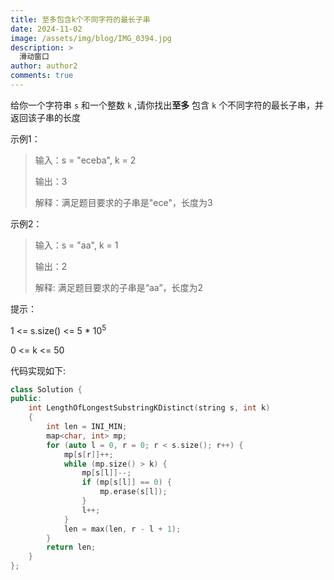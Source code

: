 ```yaml
---
title: 至多包含k个不同字符的最长子串
date: 2024-11-02
image: /assets/img/blog/IMG_0394.jpg
description: >
  滑动窗口
author: author2
comments: true
---
```


给你一个字符串 `s` 和一个整数 `k` ,请你找出**至多** 包含 `k` 个不同字符的最长子串，并返回该子串的长度

示例1：

> 输入：s = "eceba", k = 2
>
> 输出：3
>
> 解释：满足题目要求的子串是"ece"，长度为3

示例2：

> 输入：s = "aa", k = 1
>
> 输出：2
>
> 解释: 满足题目要求的子串是“aa”，长度为2

提示：

<p>1 <= s.size() <= 5 * 10<sup>5</sup> </p>

<p>0 <= k <= 50</p>

代码实现如下:

```c++
class Solution {
public:
    int LengthOfLongestSubstringKDistinct(string s, int k)
    {
        int len = INI_MIN;
        map<char, int> mp;
        for (auto l = 0, r = 0; r < s.size(); r++) {
            mp[s[r]]++;
            while (mp.size() > k) {
                mp[s[l]]--;
                if (mp[s[l]] == 0) {
                    mp.erase(s[l]);
                }
                l++;
            }
            len = max(len, r - l + 1);
        }
        return len;
    }
};
```

